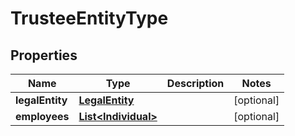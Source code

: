 

# TrusteeEntityType


## Properties

| Name | Type | Description | Notes |
|------------ | ------------- | ------------- | -------------|
|**legalEntity** | [**LegalEntity**](LegalEntity.md) |  |  [optional] |
|**employees** | [**List&lt;Individual&gt;**](Individual.md) |  |  [optional] |



